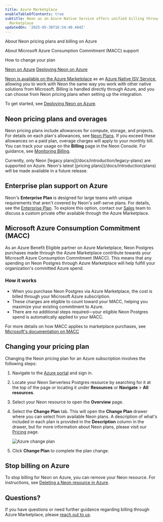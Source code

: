 ```yaml
---
title: Azure Marketplace
enableTableOfContents: true
subtitle: Neon as an Azure Native Service offers unified billing through Azure
  Marketplace
updatedOn: '2025-05-30T16:54:40.484Z'
---
```


<InfoBlock>

<DocsList title="What you will learn:">
<p>About Neon pricing plans and billing on Azure</p>
<p>About Microsoft Azure Consumption Commitment (MACC) support</p>
<p>How to change your plan</p>
</DocsList>

<DocsList title="Related resources" theme="docs">
  <a href="/docs/manage/azure">Neon on Azure</a>
  <a href="/docs/azure/azure-deploy">Deploying Neon on Azure</a>
</DocsList>

</InfoBlock>

[Neon is available on the Azure Marketplace](https://azuremarketplace.microsoft.com/en-us/marketplace/apps/neon1722366567200.neon_serverless_postgres_azure_prod?tab=Overview) as an [Azure Native ISV Service](https://learn.microsoft.com/en-us/azure/partner-solutions/partners), allowing you to work with Neon the same way you work with other native solutions from Microsoft. Billing is handled directly through Azure, and you can choose from Neon pricing plans when setting up the integration.

To get started, see [Deploying Neon on Azure](/docs/azure/azure-deploy).

## Neon pricing plans and overages

Neon pricing plans include allowances for compute, storage, and projects. For details on each plan's allowances, see [Neon Plans](/docs/introduction/plans). If you exceed these allowances on a paid plan, overage charges will apply to your monthly bill. You can track your usage on the **Billing** page in the Neon Console. For guidance, see [Monitoring Billing](/docs/introduction/monitor-usage).

<Admonition type="note">
Currently, only Neon [legacy plans](/docs/introduction/legacy-plans) are supported on Azure. Neon's latest [pricing plans](/docs/introduction/plans) will be made available in a future release. 
</Admonition>

## Enterprise plan support on Azure

Neon's **Enterprise Plan** is designed for large teams with unique requirements that aren't covered by Neon's self-serve plans. For details, see the [Enterprise Plan](/docs/introduction/plans#enterprise). To explore this option, contact our [Sales](/contact-sales) team to discuss a custom private offer available through the Azure Marketplace.

## Microsoft Azure Consumption Commitment (MACC)

As an Azure Benefit Eligible partner on Azure Marketplace, Neon Postgres purchases made through the Azure Marketplace contribute towards your Microsoft Azure Consumption Commitment (MACC). This means that any spending on Neon Postgres through Azure Marketplace will help fulfill your organization's committed Azure spend.

### How it works

- When you purchase Neon Postgres via Azure Marketplace, the cost is billed through your Microsoft Azure subscription.
- These charges are eligible to count toward your MACC, helping you maximize your existing commitment to Azure.
- There are no additional steps required—your eligible Neon Postgres spend is automatically applied to your MACC.

For more details on how MACC applies to marketplace purchases, see [Microsoft's documentation on MACC](https://learn.microsoft.com/en-us/marketplace/azure-consumption-commitment-benefit)

## Changing your pricing plan

Changing the Neon pricing plan for an Azure subscription involves the following steps:

1. Navigate to the [Azure portal](https://portal.azure.com/) and sign in.
2. Locate your Neon Serverless Postgres resource by searching for it at the top of the page or locating it under **Resources** or **Navigate** > **All resources**.
3. Select your Neon resource to open the **Overview** page.
4. Select the **Change Plan** tab. This will open the **Change Plan** drawer where you can select from available Neon plans. A description of what's included in each plan is provided in the **Description** column in the drawer, but for more information about Neon plans, please visit our [Pricing](/pricing) page.

   ![Azure change plan](/docs/introduction/azure_change_plan.png)

5. Click **Change Plan** to complete the plan change.

## Stop billing on Azure

To stop billing for Neon on Azure, you can remove your Neon resource. For instructions, see [Deleting a Neon resource in Azure](/docs/azure/azure-manage#deleting-a-neon-resource-in-azure).

## Questions?

If you have questions or need further guidance regarding billing through Azure Marketplace, please [reach out to us](/contact-sales).

